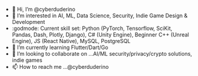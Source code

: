 - 👋 Hi, I’m @cyberduderino
- 👀 I’m interested in AI, ML, Data Science, Security, Indie Game Design & Development
- :godmode: Current skill set: Python (PyTorch, Tensorflow, SciKit, Pandas, Dash, Plotly, Django), C# (Unity Engine), Beginner C++ (Unreal Engine), JS (React Native), MySQL, PostgreSQL
- 🌱 I’m currently learning Flutter/Dart/Go
- 💞️ I’m looking to collaborate on ...AI/ML security/privacy/crypto solutions, indie games
- 📫 How to reach me ...@cyberduderino

<!---
cyberduderino/cyberduderino is a ✨ special ✨ repository because its `README.md` (this file) appears on your GitHub profile.
You can click the Preview link to take a look at your changes.
--->
